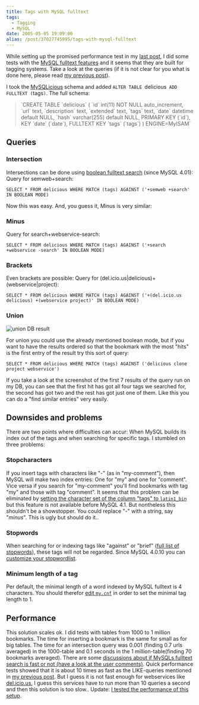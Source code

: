 ```yaml
---
title: Tags with MySQL fulltext
tags:
  - Tagging
  - MySQL
date: 2005-05-05 19:09:00
alias: /post/37027745995/tags-with-mysql-fulltext
---
```


While setting up the promised performance test in my [last post](http://tagging.pui.ch/post/37027745720/tags-database-schemas), I did some tests with the [MySQL fulltext features](http://dev.mysql.com/doc/mysql/en/fulltext-search.html) and it seems that they are built for tagging systems. Take a look at the queries (if it is not clear for you what is done here, please read [my previous post](http://tagging.pui.ch/post/37027745720/tags-database-schemas)).<!-- more -->

I took the [MySQLicious](http://nanovivid.com/projects/mysqlicious/) schema and added `ALTER TABLE `delicious` ADD FULLTEXT (`tags`)`. 
The full schema:

> <div>
> <div>`CREATE TABLE `delicious` (
>  `id` int(11) NOT NULL auto_increment,
>  `url` text,
>  `description` text,
>  `extended` text,
>  `tags` text,
>  `date` datetime default NULL,
>  `hash` varchar(255) default NULL,
>  PRIMARY KEY (`id`),
>  KEY `date` (`date`),
>  FULLTEXT KEY `tags` (`tags`)
> ) ENGINE=MyISAM`</div>
> </div>

## Queries

### Intersection

Intersections can be done using [boolean fulltext search](http://dev.mysql.com/doc/mysql/en/fulltext-boolean.html) (since MySQL 4.01):
Query for semweb+search:

`SELECT * FROM delicious WHERE MATCH (tags) AGAINST ('+semweb +search' IN BOOLEAN MODE)`

Now this was easy. And, you guess it, Minus is very similar:

### Minus

<span>Query for search+webservice-search:</span>

<span></span>`SELECT * FROM delicious WHERE MATCH (tags) AGAINST ('+search +webservice -search' IN BOOLEAN MODE)`

### Brackets

<span>Even brackets are possible:</span>
Query for (del.icio.us|delicious)+(webservice|project):

`SELECT * FROM delicious WHERE MATCH (tags) AGAINST ('+(del.icio.us delicious) +(webservice project)' IN BOOLEAN MODE)`

### Union

![union DB result](https://lh5.googleusercontent.com/-KI8lkatasrA/UL0A4ABDj4I/AAAAAAAALEY/X2i8ehJDAiE/s508/union_result.png)

<span>For union you could use the already mentioned boolean mode, but if you want to have the results ordered so that the bookmark with the most "hits" is the first entry of the result try this sort of query:</span>

`SELECT * FROM delicious WHERE MATCH (tags) AGAINST ('delicious clone project webservice')`

If you take a look at the screenshot of the first 7 results of the query run on my DB, you can see that the first hit has got all four tags we searched for, the second has got two and the rest has got just one of them. Like this you can do a "find similar entries" very easily.

## Downsides and problems

<span>There are two points where difficulties can accur: When MySQL builds its index out of the tags and when searching for specific tags. I stumbled on three problems:</span>

### Stopcharacters

<span>If you insert tags with characters like "-" (as in "my-comment"), then MySQL will make two index entries: One for "my" and one for "comment". Vice versa if you search for "my-comment" you'll find bookmarks with tag "my" and those with tag "comment". It seems that this problem can be eliminated by </span>[setting the character set of the column "tags" to `latin1_bin`](http://dev.mysql.com/doc/mysql/en/fulltext-search.html)<span> but this feature is not available before MySQL 4.1.</span>
But nontheless this shouldn't be a showstopper. You could replace "-" with a string, say "_minus_". This is ugly but should do it..

### Stopwords

When searching for or indexing tags like "against" or "brief" ([full list of stopwords](http://www.databasejournal.com/features/mysql/article.php/1578331)), these tags will not be regarded. 
Since MySQL 4.0.10 you can [customize your stopwordlist](http://dev.mysql.com/doc/mysql/en/fulltext-fine-tuning.html).

### Minimum length of a tag

Per default, the minimal length of a word indexed by MySQL fulltext is 4 characters. You should therefor [edit `my.cnf`](http://dev.mysql.com/doc/mysql/en/fulltext-fine-tuning.html) in order to set the minimal tag length to 1.

## Performance

This solution scales ok. I did tests with tables from 1000 to 1 million bookmarks.
The time for inserting a bookmark is the same for small as for big tables. The time for an intersection query was 0.001 (finding 0.7 urls averaged) in the 1000-table and 0.1 seconds in the 1 million-table(finding 70 bookmarks averaged). There are some [discussions about if MySQLs fulltext search is fast or not (have a look at the user comments)](http://dev.mysql.com/doc/mysql/en/fulltext-search.html). Quick performance tests showed that it is about 10 times as fast as the LIKE-queries mentioned in [my previous post](http://tagging.pui.ch/post/37027745720/tags-database-schemas). But I guess it is not fast enough for webservices like [del.icio.us](http://del.icio.us), I guess this services have to run more than 10 queries a second and then this solution is too slow..
Update: [I tested the performance of this setup](http://tagging.pui.ch/post/37027746608/tagsystems-performance-tests).